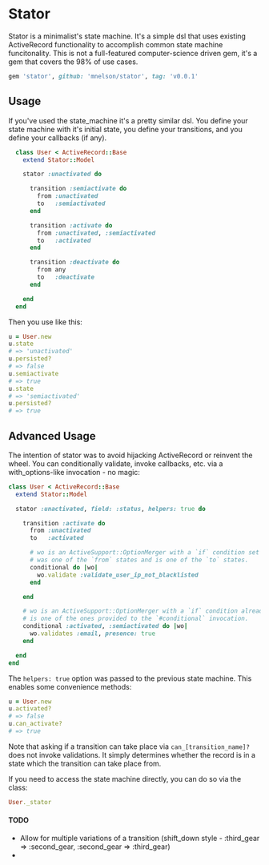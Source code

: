 # Stator

Stator is a minimalist's state machine. It's a simple dsl that uses existing ActiveRecord functionality to accomplish common state machine funcitonality. This is not a full-featured computer-science driven gem, it's a gem that covers the 98% of use cases.

```ruby
gem 'stator', github: 'mnelson/stator', tag: 'v0.0.1'
```

## Usage

If you've used the state_machine it's a pretty similar dsl. You define your state machine with it's initial state, you define your transitions, and you define your callbacks (if any).

```ruby
  class User < ActiveRecord::Base
    extend Stator::Model

    stator :unactivated do

      transition :semiactivate do
        from :unactivated
        to   :semiactivated
      end

      transition :activate do
        from :unactivated, :semiactivated
        to   :activated
      end

      transition :deactivate do
        from any
        to   :deactivate
      end

    end
  end
```

Then you use like this:

```ruby
u = User.new
u.state
# => 'unactivated'
u.persisted?
# => false
u.semiactivate
# => true
u.state
# => 'semiactivated'
u.persisted?
# => true
```

## Advanced Usage

The intention of stator was to avoid hijacking ActiveRecord or reinvent the wheel. You can conditionally validate, invoke callbacks, etc. via a with_options-like invocation - no magic:

```ruby
class User < ActiveRecord::Base
  extend Stator::Model

  stator :unactivated, field: :status, helpers: true do

    transition :activate do
      from :unactivated
      to   :activated

      # wo is an ActiveSupport::OptionMerger with a `if` condition set which will ensure the state 
      # was one of the `from` states and is one of the `to` states.
      conditional do |wo|
        wo.validate :validate_user_ip_not_blacklisted
      end

    end

    # wo is an ActiveSupport::OptionMerger with a `if` condition already set which will ensure the state 
    # is one of the ones provided to the `#conditional` invocation.
    conditional :activated, :semiactivated do |wo|
      wo.validates :email, presence: true
    end

  end
end
```
The `helpers: true` option was passed to the previous state machine. This enables some convenience methods:

```ruby
u = User.new
u.activated?
# => false
u.can_activate?
# => true
```

Note that asking if a transition can take place via `can_[transition_name]?` does not invoke validations. It simply determines whether the record is in a state which the transition can take place from.


If you need to access the state machine directly, you can do so via the class:

```ruby
User._stator
```

#### TODO

* Allow for multiple variations of a transition (shift_down style - :third_gear => :second_gear, :second_gear => :third_gear)
* 